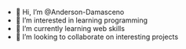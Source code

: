 - 👋 Hi, I’m @Anderson-Damasceno
- 👀 I’m interested in learning programming
- 🌱 I’m currently learning web skills
- 💞️ I’m looking to collaborate on interesting projects


